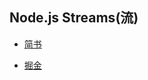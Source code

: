 ## Node.js Streams(流)

- [简书](https://www.jianshu.com/p/27ba141240a6)

- [掘金](https://juejin.im/post/5ac5f78d518825558252983e)
